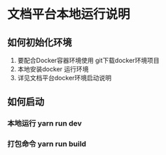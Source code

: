 # 文档平台本地运行说明

## 如何初始化环境

1. 要配合Docker容器环境使用 git下载docker环境项目
2. 本地安装docker 运行环境
3. 详见文档平台docker环境启动说明

## 如何启动

### 本地运行 yarn run dev
### 打包命令 yarn run build




